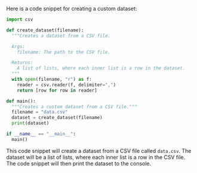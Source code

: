 Here is a code snippet for creating a custom dataset:

```python
import csv

def create_dataset(filename):
  """Creates a dataset from a CSV file.

  Args:
    filename: The path to the CSV file.

  Returns:
    A list of lists, where each inner list is a row in the dataset.
  """
  with open(filename, "r") as f:
    reader = csv.reader(f, delimiter=",")
    return [row for row in reader]

def main():
  """Creates a custom dataset from a CSV file."""
  filename = "data.csv"
  dataset = create_dataset(filename)
  print(dataset)

if __name__ == "__main__":
  main()
```

This code snippet will create a dataset from a CSV file called `data.csv`. The dataset will be a list of lists, where each inner list is a row in the CSV file. The code snippet will then print the dataset to the console.
